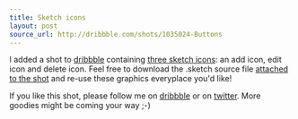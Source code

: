 ```yaml
---
title: Sketch icons
layout: post
source_url: http://dribbble.com/shots/1035024-Buttons
---
```

I added a shot to [dribbble][dribbble-profile] containing [three sketch icons][dribbble-shot]: an add icon, edit icon and delete icon. Feel free to download the .sketch source file [attached to the shot][dribbble-shot] and re-use these graphics everyplace you'd like!

If you like this shot, please follow me on [dribbble][dribbble-profile] or on [twitter][twitter-profile]. More goodies might be coming your way ;-)

[dribbble-profile]: http://www.dribbble.com/brtdv/
[dribbble-shot]: http://dribbble.com/shots/1035024-Buttons
[twitter-profile]: http://www.twitter.com/brtdv/